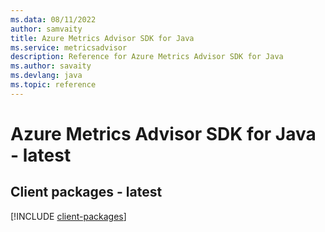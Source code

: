 ```yaml
---
ms.data: 08/11/2022
author: samvaity
title: Azure Metrics Advisor SDK for Java
ms.service: metricsadvisor
description: Reference for Azure Metrics Advisor SDK for Java
ms.author: savaity
ms.devlang: java
ms.topic: reference
---
```

# Azure Metrics Advisor SDK for Java - latest

## Client packages - latest
[!INCLUDE [client-packages](metrics-advisor-client-index.md)]